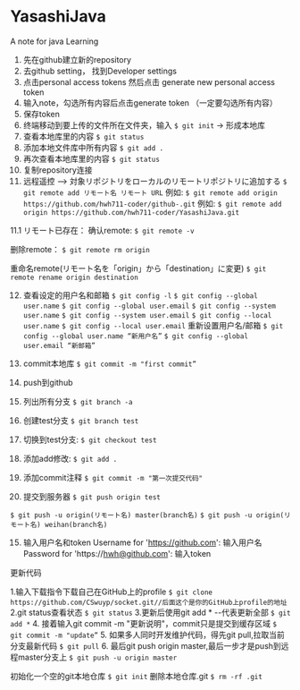 # YasashiJava
A note for java Learning


1. 先在github建立新的repository
2. 去github setting， 找到Developer settings
3. 点击personal access tokens 然后点击 generate new personal access token
4. 输入note，勾选所有内容后点击generate token （一定要勾选所有内容）
5. 保存token
6. 终端移动到要上传的文件所在文件夹，输入
`$ git init` 	-> 形成本地库
7. 查看本地库里的内容
`$ git status`
8. 添加本地文件库中所有内容
`$ git add .`
9. 再次查看本地库里的内容
`$ git status`
10. 复制repository连接
11. 远程遥控 —> 対象リポジトリをローカルのリモートリポジトリに追加する
`$ git remote add リモート名 リモート URL`
例如: `$ git remote add origin https://github.com/hwh711-coder/github-.git`
例如: `$ git remote add origin https://github.com/hwh711-coder/YasashiJava.git `

11.1 リモート已存在：
确认remote:
 `$ git remote -v`

删除remote：
`$ git remote rm origin`

重命名remote(リモート名を「origin」から「destination」に変更)
`$ git remote rename origin destination`


12. 查看设定的用户名和邮箱
`$ git config -l`
`$ git config --global user.name`
`$ git config --global user.email`
`$ git config --system user.name`
`$ git config --system user.email`
`$ git config --local user.name`
`$ git config --local user.email`
重新设置用户名/邮箱
`$ git config --global user.name “新用户名”`
`$ git config --global user.email “新邮箱”`

13. commit本地库
`$ git commit -m "first commit”`

14. push到github
1. 列出所有分支 `$ git branch -a`
2. 创建test分支 `$ git branch test`
3. 切换到test分支: `$ git checkout test`
4. 添加add修改: `$ git add .`
5. 添加commit注释 `$ git commit -m "第一次提交代码"`
6. 提交到服务器 `$ git push origin test`

`$ git push -u origin(リモート名) master(branch名)`
`$ git push -u origin(リモート名) weihan(branch名)`

15. 输入用户名和token
Username for 'https://github.com': 输入用户名
Password for 'https://hwh@github.com': 输入token


更新代码

1.输入下载指令下载自己在GitHub上的profile
`$ git clone https://github.com/CSwuyp/socket.git//后面这个是你的GitHub上profile的地址`
2.git status查看状态
`$ git status`
3.更新后使用git add * --代表更新全部
`$ git add *`
4. 接着输入git commit -m "更新说明"，commit只是提交到缓存区域
`$ git commit -m "update”`
5. 如果多人同时开发维护代码，得先git pull,拉取当前分支最新代码
`$ git pull`
6. 最后git push origin master,最后一步才是push到远程master分支上
`$ git push -u origin master`


初始化一个空的git本地仓库
`$ git init`
删除本地仓库.git
`$ rm -rf .git`
